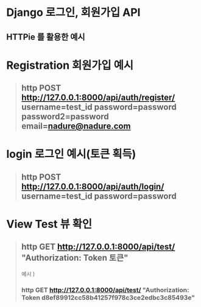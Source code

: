 # Django 로그인, 회원가입 API


## HTTPie 를 활용한 예시

# Registration 회원가입 예시
> ## http POST http://127.0.0.1:8000/api/auth/register/ username=test_id password=password password2=password email=nadure@nadure.com

# login 로그인 예시(토큰 획득)

> ## http POST http://127.0.0.1:8000/api/auth/login/ username=test_id password=password

# View Test 뷰 확인
> ## http GET http://127.0.0.1:8000/api/test/ "Authorization: Token 토큰"
> 예시 )
> ### http GET http://127.0.0.1:8000/api/test/ "Authorization: Token d8ef89912cc58b41257f978c3ce2edbc3c85493e"

